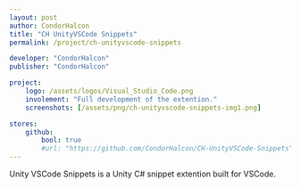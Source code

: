 ```yaml
---
layout: post
author: CondorHalcon
title: "CH UnityVSCode Snippets"
permalink: /project/ch-unityvscode-snippets

developer: "CondorHalcon"
publisher: "CondorHalcon"

project:
    logo: /assets/logos/Visual_Studio_Code.png
    involement: "Full development of the extention."
    screenshots: [/assets/png/ch-unityvscode-snippets-img1.png]

stores:
    github:
        bool: true
        #url: "https://github.com/CondorHalcon/CH-UnityVSCode-Snippets"
---
```


Unity VSCode Snippets is a Unity C# snippet extention built for VSCode.
